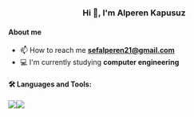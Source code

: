 <h3 align="center">Hi 👋, I'm Alperen Kapusuz</h3>

<h4 align="left">About me</h4>

- 📫 How to reach me **sefalperen21@gmail.com**
- 💻 I'm currently studying **computer engineering**

<h4 align="left">🛠  Languages and Tools:</h4>

<img src="https://img.shields.io/badge/React-lightblue?style=for-the-badge&logo=react&logoColor=blue"><img src="https://img.shields.io/badge/React%20Native-lightblue?style=for-the-badge&logo=react&logoColor=blue">

